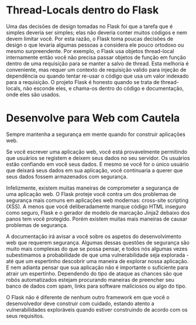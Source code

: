 # Thread-Locals dentro do Flask

Uma das decisões de design tomadas no Flask foi que a tarefa que é simples deveria ser simples; elas não deveria conter muitos códigos e nem devem limitar você. Por esta razão, o Flask toma poucas decisões de design o que levaria algumas pessoas a considera ele pouco ortodoxo ou mesmo surpreendente. Por exemplo, o Flask usa objetos thread-local internamente então você não precisa passar objetos de função em função dentro de uma requisição para se manter a salvo de thread. Esta melhoria é conveniente, mas requer um contexto de requisição valido para injeção de dependência ou quando tentar re-usar o código que usa um valor indexado para a requisição. O projeto Flask é honesto quando se trata de thread-locals, não esconde eles, e chama-os dentro do código e documentação, onde eles são usados.


# Desenvolve para Web com Cautela

Sempre mantenha a segurança em mente quando for construir aplicações web.

Se você escrever uma aplicação web, você está provavelmente permitindo que usuários se registem e deixem seus dados no seu servidor. Os usuários estão confiando em você seus dados. E mesmo se você for o único usuário que deixará seus dados em sua aplicação, você continuaria a querer que seus dados fossem armazenados com segurança.

Infelizmente, existem muitas maneiras de comprometer a segurança de uma aplicação web. O Flask proteje você contra um dos problemas de segurança mais comuns em aplicações web modernas: cross-site scripting (XSS). A menos que você deliberadamente marque código HTML inseguro como seguro, Flask e o gerador de modelo de marcação Jinja2 debaixo dos panos tem você protegido. Porém existem muitas mais maneiras de causar problemas de segurança.

A documentação irá avisar a você sobre os aspetos do desenvolvimento web que requerem segurança. Algumas dessas questões de segurança são muito mais complexas do que se possa pensar, e todos nós algumas vezes subestimamos a probabilidade de que uma vulnerabilidade seja explorada - até que um espertinho descobrir uma maneira de explorar nossa aplicação. E nem adianta pensar que sua aplicação não é importante o suficiente para atrair um espertinho. Dependendo do tipo de ataque as chances são que robós automatizados estejam procurando maneiras de preencher seu banco de dados com spam, links para software maliciosos ou algo do tipo.

O Flask não é diferente de nenhum outro framework em que você o desenvolvedor deve construir com cuidado, estando atento a vulnerabilidades exploráveis quando estiver construindo de acordo com os seus requisitos.